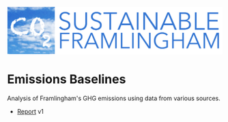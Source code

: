![Banner](banner.jpg)
# Emissions Baselines
Analysis of Framlingham's GHG emissions using data from various sources.

 * [Report](framlinghamEmissionsBaseline_v1.0.html) v1
